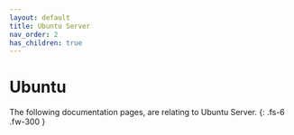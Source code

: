 ```yaml
---
layout: default
title: Ubuntu Server
nav_order: 2
has_children: true
---
```


# Ubuntu

The following documentation pages, are relating to Ubuntu Server.
{: .fs-6 .fw-300 }
